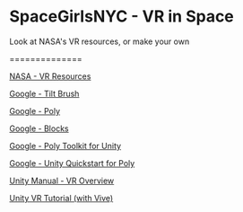 # SpaceGirlsNYC - VR in Space
Look at NASA's VR resources, or make your own

==============

[NASA - VR Resources](https://informal.jpl.nasa.gov/museum/360-video)

[Google - Tilt Brush](https://www.tiltbrush.com/)

[Google - Poly](https://poly.google.com/)

[Google - Blocks](https://vr.google.com/blocks/)

[Google - Poly Toolkit for Unity](https://developers.google.com/poly/develop/toolkit-unity)

[Google - Unity Quickstart for Poly](https://developers.google.com/poly/develop/unity)

[Unity Manual - VR Overview](https://docs.unity3d.com/Manual/VROverview.html)

[Unity VR Tutorial (with Vive)](https://www.raywenderlich.com/9189-htc-vive-tutorial-for-unity)
